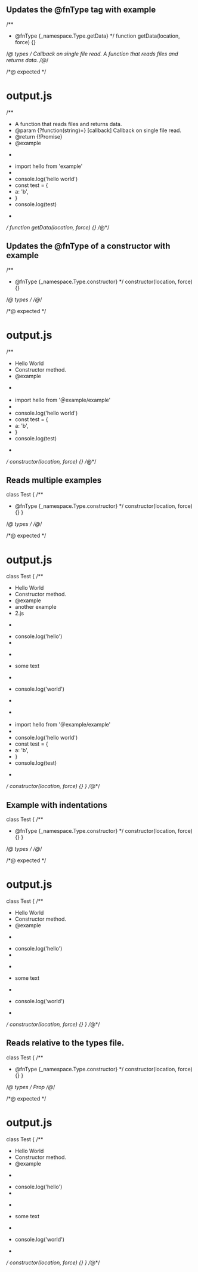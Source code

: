 ## Updates the @fnType tag with example
/**
 * @fnType {_namespace.Type.getData}
 */
function getData(location, force) {}

/*@ types */
<types namespace="_namespace">
  <type name="Type">
    <fn async return="boolean" name="getData" example="test/fixture/example.js" example-override="../src => example">
      <arg type="?function(string)=" name="callback">Callback on single file read.</arg>
      A function that reads files and returns data.
    </fn>
  </type>
</types>
/*@*/

/*@ expected */
# output.js

/**
 * A function that reads files and returns data.
 * @param {?function(string)=} [callback] Callback on single file read.
 * @return {!Promise<boolean>}
 * @example
 * ```js
 * import hello from 'example'
 *
 * console.log('hello world')
 * const test = {
 *   a: 'b',
 * }
 * console.log(test)
 * ```
 */
function getData(location, force) {}
/*@*/

## Updates the @fnType of a constructor with example
/**
 * @fnType {_namespace.Type.constructor}
 */
constructor(location, force) {}

/*@ types */
<types namespace="_namespace">
  <constructor name="Type"
    example="test/fixture/example.js"
    example-override="../src => @example/example"
    desc="Hello World">
  </constructor>
</types>
/*@*/

/*@ expected */
# output.js

/**
 * Hello World
 * Constructor method.
 * @example
 * ```js
 * import hello from '＠example/example'
 *
 * console.log('hello world')
 * const test = {
 *   a: 'b',
 * }
 * console.log(test)
 * ```
 */
constructor(location, force) {}
/*@*/

## Reads multiple examples
class Test {
  /**
   * @fnType {_namespace.Type.constructor}
   */
  constructor(location, force) {}
}

/*@ types */
<types namespace="_namespace">
  <constructor name="Type"
    example="test/fixture/examples/2.js, test/fixture/example.js"
    example-override="../src => @example/example"
    desc="Hello World">
  </constructor>
</types>
/*@*/

/*@ expected */
# output.js

class Test {
  /**
   * Hello World
   * Constructor method.
   * @example
   * another example
   * 2.js
   * ```js
   * console.log('hello')
   *
   * ```
   * some text
   * ```js
   * console.log('world')
   * ```
   * ```js
   * import hello from '＠example/example'
   *
   * console.log('hello world')
   * const test = {
   *   a: 'b',
   * }
   * console.log(test)
   * ```
   */
  constructor(location, force) {}
}
/*@*/

## Example with indentations
class Test {
  /**
   * @fnType {_namespace.Type.constructor}
   */
  constructor(location, force) {}
}

/*@ types */
<types namespace="_namespace">
  <constructor name="Type"
    example="test/fixture/examples/indent.js"
    desc="Hello World">
  </constructor>
</types>
/*@*/

/*@ expected */
# output.js

class Test {
  /**
   * Hello World
   * Constructor method.
   * @example
   * ```js
   * console.log('hello')
   *
   * ```
   * some text
   * ```js
   * console.log('world')
   * ```
   */
  constructor(location, force) {}
}
/*@*/

## Reads relative to the types file.
class Test {
  /**
   * @fnType {_namespace.Type.constructor}
   */
  constructor(location, force) {}
}

/*@ types */
<types namespace="_namespace">
  <constructor name="Type"
    example="../fixture/examples/indent.js"
    desc="Hello World">
    <prop example="../fixture/examples/indent.js" name="prop">
      Prop
    </prop>
  </constructor>
</types>
/*@*/

/*@ expected */
# output.js

class Test {
  /**
   * Hello World
   * Constructor method.
   * @example
   * ```js
   * console.log('hello')
   *
   * ```
   * some text
   * ```js
   * console.log('world')
   * ```
   */
  constructor(location, force) {}
}
/*@*/